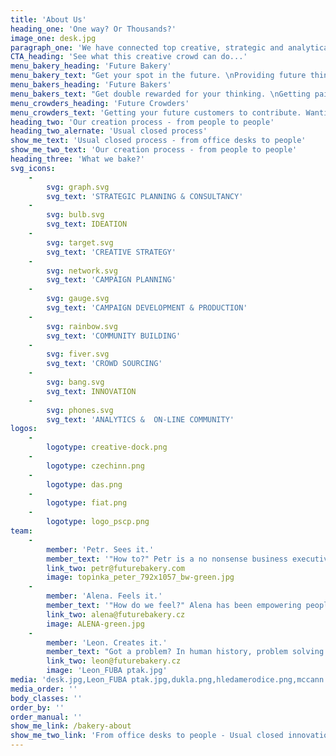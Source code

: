 ```yaml
---
title: 'About Us'
heading_one: 'One way? Or Thousands?'
image_one: desk.jpg
paragraph_one: 'We have connected top creative, strategic and analytical minds with real life experience and levity of thousands people from our crowds. People who don’t sit in the office or development centre, but have a real life… with real problems and needs. We link ideas and insights, trends or strategies. We look for future trends. We seek diversity, new perspective and link together what seems incompatible. We listen and get inspired by the crowd. We look at numbers but don''t average them out. We regularly check temperature to know what people really feel. We want to know what our future will look like and we want to participate in it. We help individuals as well as organizations find their place in the future. We fuel brands with relevant product and experience concepts, offer a fresh perspective on your business and ideate original campaign ideas.'
CTA_heading: 'See what this creative crowd can do...'
menu_bakery_heading: 'Future Bakery'
menu_bakery_text: "Get your spot in the future. \nProviding future thinking, innovations and a strategy. From experts already working with thousands of your future customers."
menu_bakers_heading: 'Future Bakers'
menu_bakers_text: "Get double rewarded for your thinking. \nGetting paid for your ideas and having a rewarding time. Join a community of thousands who bring future value."
menu_crowders_heading: 'Future Crowders'
menu_crowders_text: 'Getting your future customers to contribute. Wanting to see their voice in your future to become a reality.'
heading_two: 'Our creation process - from people to people'
heading_two_alernate: 'Usual closed process'
show_me_text: 'Usual closed process - from office desks to people'
show_me_two_text: 'Our creation process - from people to people'
heading_three: 'What we bake?'
svg_icons:
    -
        svg: graph.svg
        svg_text: 'STRATEGIC PLANNING & CONSULTANCY'
    -
        svg: bulb.svg
        svg_text: IDEATION
    -
        svg: target.svg
        svg_text: 'CREATIVE STRATEGY'
    -
        svg: network.svg
        svg_text: 'CAMPAIGN PLANNING'
    -
        svg: gauge.svg
        svg_text: 'CAMPAIGN DEVELOPMENT & PRODUCTION'
    -
        svg: rainbow.svg
        svg_text: 'COMMUNITY BUILDING'
    -
        svg: fiver.svg
        svg_text: 'CROWD SOURCING'
    -
        svg: bang.svg
        svg_text: INNOVATION
    -
        svg: phones.svg
        svg_text: 'ANALYTICS &  ON-LINE COMMUNITY'
logos:
    -
        logotype: creative-dock.png
    -
        logotype: czechinn.png
    -
        logotype: das.png
    -
        logotype: fiat.png
    -
        logotype: logo_pscp.png
team:
    -
        member: 'Petr. Sees it.'
        member_text: '"How to?" Petr is a no nonsense business executive and practitioner, always on the lookout for growth. Persistently focusing on the how to, the way to achieve growth, expanding, capturing new markets and moving brands to the next level. For over thirty years, 45+ categories, from local businesses to major multinationals, from capturing new markets for chewing gums to creating political superstars. The combination of holding executive positions in Europe and North America, combined with his lifelong love of Asia, brings clients access to a unique blend of globality, bushcraft practicality, academic theory and university of life acumen. With a knack for human behaviour combined with his skill of seeing business potential, his area of expertise is new markets formation. He notices early shifts in consumer attitude patterns, sensing changing needs, setting apart fads and robust trends, and observes the creation of societal, cultural themes, topics and meanings.'
        link_two: petr@futurebakery.com
        image: topinka_peter_792x1057_bw-green.jpg
    -
        member: 'Alena. Feels it.'
        member_text: '"How do we feel?" Alena has been empowering people throughout her business career by making them feel as a part of a big family, on a mission, with a purpose. She is a care taker, a we first-you second-me last team player, a selfless motivator, a pusher and puller, based on what people need or what makes them stronger in their roles. Turned corporate cultures into belonging emplying her natural gift and talent of a family creator, a herdsgirl, a flocker, a crowd carer, a swarm guard, caring how people feel, what they need, how can she help. A median mix of European North and South, whatever job position in business she started, she has always ended organizing - the North talent - people - the South talent. She formed them into teams and further even into one family, with a purpose and a sense of belonging. She holds several positions, all having to do with running the family. A pretty big family with over tens of thousands of siblings, relatives, connected family members. All having to feel as a part. All having a different role, personality, talent and gift. All contributing differently, at different times, at different tasks.'
        link_two: alena@futurebakery.cz
        image: ALENA-green.jpg
    -
        member: 'Leon. Creates it.'
        member_text: "Got a problem? In human history, problem solving has always been one of the greatest sources of creativity. And the bigger the problem, the greater the creativity. \LLeon spent the last thirty years looking for answers to business problems, big and small.  Answers that combine the logic of strategy with the magic of creative thinking. Answers that help brands become part of our lives, find their place in everyday rituals and popular culture. \nThrough his long career, across many local and international brands, the key to success has always been the same. A firm believe in the power of an idea, deeply rooted in the human truth. An idea so strong, it can change our behaviour, take any shape or form and last longer, than your average marketing manager."
        link_two: leon@futurebakery.cz
        image: 'Leon_FUBA ptak.jpg'
media: 'desk.jpg,Leon_FUBA ptak.jpg,dukla.png,hledamerodice.png,mccann.png,pscp.png,k.png,zonky.png,logo_pscp.png,penazka_robert_792x1057_bw-green.jpg,metaxa.png,ntm.png,mallcz.png,suchej-unor.png,network.svg,jihoceska-univerzita.png,jsmefer.png,dongoiovan.png,gauge.svg,emco.png,unyp.png,target.svg,kooperativa.png,fiver.svg,mctree.png,ruzovyslon.png,__Leon 3.jpg,penazka_robert_8696-2_792x1057.jpg,fiat.png,milka.png,ALENA-green.jpg,kofola.png,rohlikcz.png,rafun.png,metlife.png,muller.png,captain-morgan.png,clavin.png,pelcova.jpg,hairguy.jpg,rainbow.svg,j&t-banka.png,das.png,bang.svg,penazka_robert_8696-2_792x1057_bw.jpg,graph.svg,hello.png,coyote.png,topinka_peter_8744-2_792x1057.jpg,topinka_peter_8744-2_792x1057_bw.jpg,bublology.png,braun_alex_792x1057_bw-green.jpg,bos.png,prvniklubova.png,cebia.png,ostravar.png,creative-dock.png,bulb.svg,zoot.png,klara.png,pragtique.png,topinka_peter_792x1057_bw-green.jpg,bw_pelcova.jpg,czechinn.png,keiki.png,phones.svg,grants.png,Prague city tourism.png,plakatov_00.svg,Pivovary-Staropramen.jpg,Expo image.png'
media_order: ''
body_classes: ''
order_by: ''
order_manual: ''
show_me_link: /bakery-about
show_me_two_link: 'From office desks to people - Usual closed innovation process '
---
```


